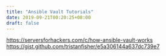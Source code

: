 ```yaml
---
title: "Ansible Vault Tutorials"
date: 2019-09-21T00:20:25+08:00
draft: false
---
```

https://serversforhackers.com/c/how-ansible-vault-works
https://gist.github.com/tristanfisher/e5a306144a637dc739e7

